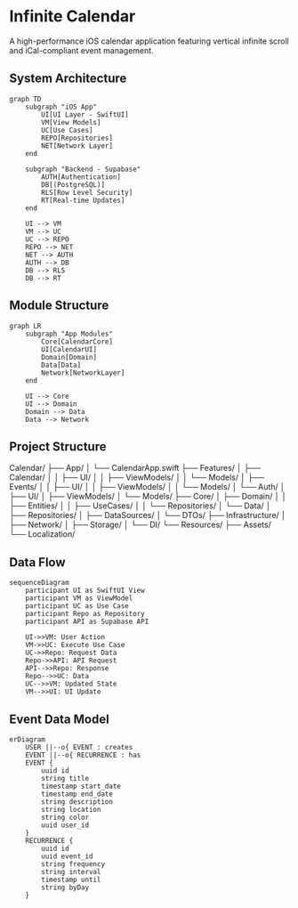 # Infinite Calendar

A high-performance iOS calendar application featuring vertical infinite scroll and iCal-compliant event management.

## System Architecture

```mermaid
graph TD
    subgraph "iOS App"
        UI[UI Layer - SwiftUI]
        VM[View Models]
        UC[Use Cases]
        REPO[Repositories]
        NET[Network Layer]
    end
    
    subgraph "Backend - Supabase"
        AUTH[Authentication]
        DB[(PostgreSQL)]
        RLS[Row Level Security]
        RT[Real-time Updates]
    end
    
    UI --> VM
    VM --> UC
    UC --> REPO
    REPO --> NET
    NET --> AUTH
    AUTH --> DB
    DB --> RLS
    DB --> RT
```

## Module Structure
```mermaid
graph LR
    subgraph "App Modules"
        Core[CalendarCore]
        UI[CalendarUI]
        Domain[Domain]
        Data[Data]
        Network[NetworkLayer]
    end
    
    UI --> Core
    UI --> Domain
    Domain --> Data
    Data --> Network
```

## Project Structure
Calendar/
├── App/
│   └── CalendarApp.swift
├── Features/
│   ├── Calendar/
│   │   ├── UI/
│   │   ├── ViewModels/
│   │   └── Models/
│   ├── Events/
│   │   ├── UI/
│   │   ├── ViewModels/
│   │   └── Models/
│   └── Auth/
│       ├── UI/
│       ├── ViewModels/
│       └── Models/
├── Core/
│   ├── Domain/
│   │   ├── Entities/
│   │   ├── UseCases/
│   │   └── Repositories/
│   └── Data/
│       ├── Repositories/
│       ├── DataSources/
│       └── DTOs/
├── Infrastructure/
│   ├── Network/
│   ├── Storage/
│   └── DI/
└── Resources/
    ├── Assets/
    └── Localization/

## Data Flow
```mermaid
sequenceDiagram
    participant UI as SwiftUI View
    participant VM as ViewModel
    participant UC as Use Case
    participant Repo as Repository
    participant API as Supabase API

    UI->>VM: User Action
    VM->>UC: Execute Use Case
    UC->>Repo: Request Data
    Repo->>API: API Request
    API-->>Repo: Response
    Repo-->>UC: Data
    UC-->>VM: Updated State
    VM-->>UI: UI Update
```

## Event Data Model
```mermaid
erDiagram
    USER ||--o{ EVENT : creates
    EVENT ||--o{ RECURRENCE : has
    EVENT {
        uuid id
        string title
        timestamp start_date
        timestamp end_date
        string description
        string location
        string color
        uuid user_id
    }
    RECURRENCE {
        uuid id
        uuid event_id
        string frequency
        string interval
        timestamp until
        string byDay
    }
```